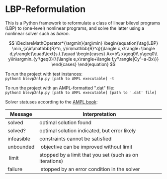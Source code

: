 # LBP-Reformulation

This is a Python framework to reformulate a class of linear bilevel programs (LBP) to (one-level) nonlinear programs, and solve the latter using a nonlinear solver such as *baron*.

$$
\DeclareMathOperator*{\argmin}{arg\min}
\begin{equation}\tag{LBP}
\min_{x\in\mathbb{R}^n, y\in\mathbb{R}^q}{\langle c,x\rangle+\langle d,y\rangle}\quad\text{s.t.}\quad
\begin{cases}
    Ax=b\\
    x\geq0\\
    y\geq0\\
    y\in\argmin_{y'\geq0}{\{\langle e,x\rangle+\langle f,y'\rangle|Cy'=a-Bx\}}
\end{cases}
\end{equation}
$$

To run the project with test instances:<br>
```python3 blevp2nlp.py [path to AMPL executable] -t```

To run the project with an AMPL-formatted ".dat" file:<br>
```python3 blevp2nlp.py [path to AMPL executable] [path to '.dat' file]```

Solver statuses according to the [AMPL book](https://ampl.com/wp-content/uploads/Chapter-14-Interactions-with-Solvers-AMPL-Book.pdf):

| Message    | Interpretation                                          |
|------------|---------------------------------------------------------|
| solved     | optimal solution found                                  |
| solved?    | optimal solution indicated, but error likely            |
| infeasible | constraints cannot be satisfied                         |
| unbounded  | objective can be improved without limit                 |
| limit      | stopped by a limit that you set (such as on iterations) |
| failure    | stopped by an error condition in the solver             |
